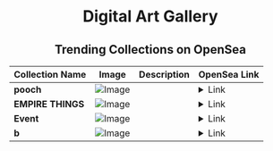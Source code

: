 <div align="center">

# Digital Art Gallery

## Trending Collections on OpenSea

| Collection Name                       | Image                                                                                     | Description                       | OpenSea Link                                                                                          |
|---------------------------------------|-------------------------------------------------------------------------------------------|-----------------------------------|--------------------------------------------------------------------------------------------------------|
| **pooch** | ![Image](https://i.seadn.io/s/raw/files/aedf2fbdc6c5a3dee41948109646f2fe.png?w=500&auto=format?w=200&auto=format) |  | <details><summary>Link</summary>[pooch](https://opensea.io/collection/pooch-1)</details> |
| **EMPIRE THINGS** | ![Image](https://i.seadn.io/s/raw/files/82fe7cf1e0c4c5073200940d7f471b81.png?w=500&auto=format?w=200&auto=format) |  | <details><summary>Link</summary>[EMPIRE THINGS](https://opensea.io/collection/empire-things-6)</details> |
| **Event** | ![Image](https://i.seadn.io/s/raw/files/a837708742ad8afcb35eb60ba787976d.jpg?w=500&auto=format?w=200&auto=format) |  | <details><summary>Link</summary>[Event](https://opensea.io/collection/event-42889)</details> |
| **b** | ![Image](https://i.seadn.io/s/raw/files/0c32d68447dfdec4b4b83c9791cf39da.jpg?w=500&auto=format?w=200&auto=format) |  | <details><summary>Link</summary>[b](https://opensea.io/collection/b-1266)</details> |

</div>